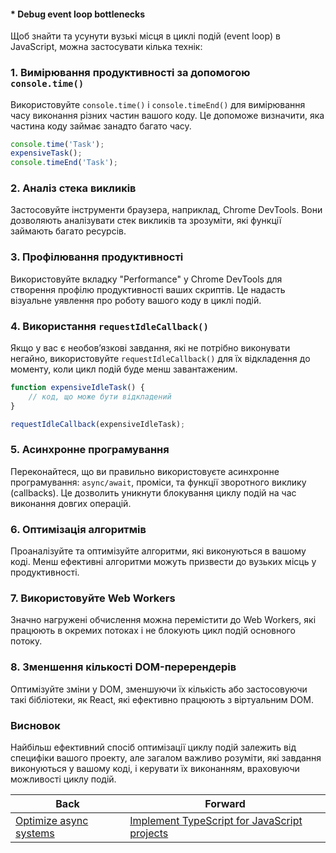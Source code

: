 #### * Debug event loop bottlenecks

Щоб знайти та усунути вузькі місця в циклі подій (event loop) в JavaScript, можна застосувати кілька технік:

### 1. Вимірювання продуктивності за допомогою `console.time()`
Використовуйте `console.time()` і `console.timeEnd()` для вимірювання часу виконання різних частин вашого коду. Це допоможе визначити, яка частина коду займає занадто багато часу.

```javascript
console.time('Task');
expensiveTask();
console.timeEnd('Task');
```

### 2. Аналіз стека викликів
Застосовуйте інструменти браузера, наприклад, Chrome DevTools. Вони дозволяють аналізувати стек викликів та зрозуміти, які функції займають багато ресурсів.

### 3. Профілювання продуктивності
Використовуйте вкладку "Performance" у Chrome DevTools для створення профілю продуктивності ваших скриптів. Це надасть візуальне уявлення про роботу вашого коду в циклі подій.

### 4. Використання `requestIdleCallback()`
Якщо у вас є необов’язкові завдання, які не потрібно виконувати негайно, використовуйте `requestIdleCallback()` для їх відкладення до моменту, коли цикл подій буде менш завантаженим.

```javascript
function expensiveIdleTask() {
    // код, що може бути відкладений
}

requestIdleCallback(expensiveIdleTask);
```

### 5. Асинхронне програмування
Переконайтеся, що ви правильно використовуєте асинхронне програмування: `async/await`, проміси, та функції зворотного виклику (callbacks). Це дозволить уникнути блокування циклу подій на час виконання довгих операцій.

### 6. Оптимізація алгоритмів
Проаналізуйте та оптимізуйте алгоритми, які виконуються в вашому коді. Менш ефективні алгоритми можуть призвести до вузьких місць у продуктивності.

### 7. Використовуйте Web Workers
Значно нагружені обчислення можна перемістити до Web Workers, які працюють в окремих потоках і не блокують цикл подій основного потоку.

### 8. Зменшення кількості DOM-перерендерів
Оптимізуйте зміни у DOM, зменшуючи їх кількість або застосовуючи такі бібліотеки, як React, які ефективно працюють з віртуальним DOM.

### Висновок
Найбільш ефективний спосіб оптимізації циклу подій залежить від специфіки вашого проекту, але загалом важливо розуміти, які завдання виконуються у вашому коді, і керувати їх виконанням, враховуючи можливості циклу подій.

| Back | Forward |
|---|---|
| [Optimize async systems](/ua/senior/javascript/optimize-asynchronous-systems.md)  | [Implement TypeScript for JavaScript projects](/ua/senior/javascript/implement-typescript-for-javascript-projects.md) |